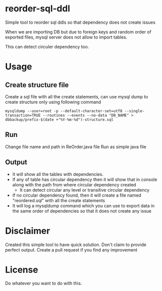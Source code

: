 # reorder-sql-ddl
Simple tool to reorder sql ddls so that dependency does not create issues

When we are importing DB but due to foreign keys and random order of exported files, mysql server does not allow to import tables.

This can detect circuler dependency too.

# Usage

## Create structure file
Create a sql file with all the create statements, can use mysql dump to create structure only using following command
```
mysqldump --user=root -p --default-character-set=utf8 --single-transaction=TRUE --routines --events --no-data "DB_NAME" > dbbackup/prefix-$(date +"%Y-%m-%d")-structure.sql
```
## Run
Change file name and path in ReOrder.java file
Run as simple java file

## Output
* It will show all the tables with dependencies.
* If any of table has circular dependency then it will show that in console along with the path from where circular dependency created
	* It can detect circular any level or transitive circular dependency
* If no circular dependency found, then it will create a file named "reordered.sql" with all the create statements
* It will log a mysqldump command which you can use to export data in the same order of dependencies so that it does not create any issue

# Disclaimer
Created this simple tool to have quick solution. Don't claim to provide perfect output. 
Create a pull request if you find any improvement

# License
Do whatever you want to do with this.
 